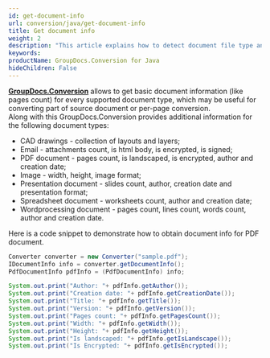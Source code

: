 ```yaml
---
id: get-document-info
url: conversion/java/get-document-info
title: Get document info
weight: 2
description: "This article explains how to detect document file type and calculate pages count when convert file with GroupDocs.Conversion for Java."
keywords: 
productName: GroupDocs.Conversion for Java
hideChildren: False
---
```

[**GroupDocs.Conversion**](https://products.groupdocs.com/conversion/java) allows to get basic document information (like pages count) for every supported document type, which may be useful for converting part of source document or per-page conversion.  
Along with this GroupDocs.Conversion provides additional information for the following document types:

*   CAD drawings - collection of layouts and layers;
*   Email - attachments count, is html body, is encrypted, is signed;
*   PDF document - pages count, is landscaped, is encrypted, author and creation date;
*   Image - width, height, image format;
*   Presentation document - slides count, author, creation date and presentation format;
*   Spreadsheet document - worksheets count, author and creation date;
*   Wordprocessing document - pages count, lines count, words count, author and creation date.

Here is a code snippet to demonstrate how to obtain document info for PDF document.

```java
Converter converter = new Converter("sample.pdf");
IDocumentInfo info = converter.getDocumentInfo();
PdfDocumentInfo pdfInfo = (PdfDocumentInfo) info;

System.out.print("Author: "+ pdfInfo.getAuthor());
System.out.print("Creation date: "+ pdfInfo.getCreationDate());
System.out.print("Title: "+ pdfInfo.getTitle());
System.out.print("Version: "+ pdfInfo.getVersion());
System.out.print("Pages count: "+ pdfInfo.getPagesCount());
System.out.print("Width: "+ pdfInfo.getWidth());
System.out.print("Height: "+ pdfInfo.getHeight());
System.out.print("Is landscaped: "+ pdfInfo.getIsLandscape());
System.out.print("Is Encrypted: "+ pdfInfo.getIsEncrypted());
```
